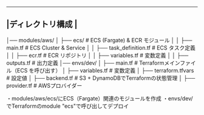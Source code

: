 -----------------------------
|ディレクトリ構成            |
-----------------------------
│── modules/aws/
│   ├── ecs/                     # ECS (Fargate) & ECR モジュール
│   │   ├── main.tf               # ECS Cluster & Service
│   │   ├── task_definition.tf    # ECS タスク定義
│   │   ├── ecr.tf                # ECR リポジトリ
│   │   ├── variables.tf          # 変数定義
│   │   ├── outputs.tf            # 出力定義
│── envs/dev/
│   ├── main.tf                   # Terraformメインファイル（ECS を呼び出す）
│   ├── variables.tf               # 変数定義
│   ├── terraform.tfvars          # 設定値
│   ├── backend.tf                # S3 + DynamoDBでTerraformの状態管理
│   ├── provider.tf               # AWSプロバイダー

・modules/aws/ecs/にECS（Fargate）関連のモジュールを作成
・envs/dev/でTerraformのmodule "ecs"で呼び出してデプロイ

